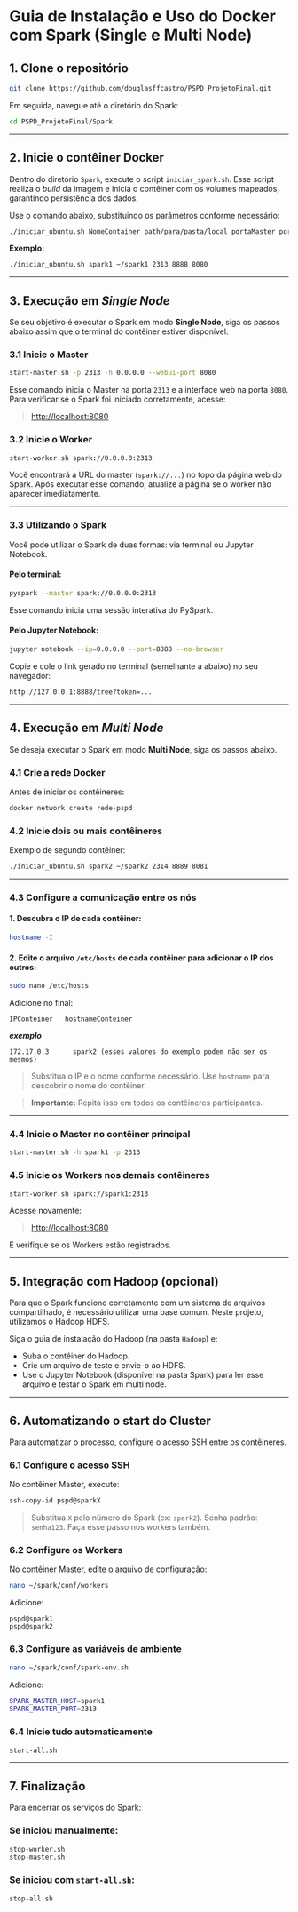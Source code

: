 # Guia de Instalação e Uso do Docker com Spark (Single e Multi Node)

## 1. Clone o repositório

```bash
git clone https://github.com/douglasffcastro/PSPD_ProjetoFinal.git
```

Em seguida, navegue até o diretório do Spark:

```bash
cd PSPD_ProjetoFinal/Spark
```

---

## 2. Inicie o contêiner Docker

Dentro do diretório `Spark`, execute o script `iniciar_spark.sh`.
Esse script realiza o *build* da imagem e inicia o contêiner com os volumes mapeados, garantindo persistência dos dados.

Use o comando abaixo, substituindo os parâmetros conforme necessário:

```bash
./iniciar_ubuntu.sh NomeContainer path/para/pasta/local portaMaster portaJupyter portaWebUI
```

**Exemplo:**

```bash
./iniciar_ubuntu.sh spark1 ~/spark1 2313 8888 8080
```

---

## 3. Execução em *Single Node*

Se seu objetivo é executar o Spark em modo **Single Node**, siga os passos abaixo assim que o terminal do contêiner estiver disponível:

### 3.1 Inicie o Master

```bash
start-master.sh -p 2313 -h 0.0.0.0 --webui-port 8080
```

Esse comando inicia o Master na porta `2313` e a interface web na porta `8080`.
Para verificar se o Spark foi iniciado corretamente, acesse:

> [http://localhost:8080](http://localhost:8080)

### 3.2 Inicie o Worker

```bash
start-worker.sh spark://0.0.0.0:2313
```

Você encontrará a URL do master (`spark://...`) no topo da página web do Spark.
Após executar esse comando, atualize a página se o worker não aparecer imediatamente.

---

### 3.3 Utilizando o Spark

Você pode utilizar o Spark de duas formas: via terminal ou Jupyter Notebook.

#### Pelo terminal:

```bash
pyspark --master spark://0.0.0.0:2313
```

Esse comando inicia uma sessão interativa do PySpark.

#### Pelo Jupyter Notebook:

```bash
jupyter notebook --ip=0.0.0.0 --port=8888 --no-browser
```

Copie e cole o link gerado no terminal (semelhante a abaixo) no seu navegador:

```bash
http://127.0.0.1:8888/tree?token=...
```

---

## 4. Execução em *Multi Node*

Se deseja executar o Spark em modo **Multi Node**, siga os passos abaixo.

### 4.1 Crie a rede Docker

Antes de iniciar os contêineres:

```bash
docker network create rede-pspd
```

### 4.2 Inicie dois ou mais contêineres

Exemplo de segundo contêiner:

```bash
./iniciar_ubuntu.sh spark2 ~/spark2 2314 8889 8081
```

---

### 4.3 Configure a comunicação entre os nós

#### 1. Descubra o IP de cada contêiner:

```bash
hostname -I
```

#### 2. Edite o arquivo `/etc/hosts` de cada contêiner para adicionar o IP dos outros:

```bash
sudo nano /etc/hosts
```

Adicione no final:

```
IPConteiner   hostnameConteiner
```

***exemplo***

```
172.17.0.3      spark2 (esses valores do exemplo podem não ser os mesmos)
```

> Substitua o IP e o nome conforme necessário. Use `hostname` para descobrir o nome do contêiner.

> **Importante:** Repita isso em todos os contêineres participantes.

---

### 4.4 Inicie o Master no contêiner principal

```bash
start-master.sh -h spark1 -p 2313
```

### 4.5 Inicie os Workers nos demais contêineres

```bash
start-worker.sh spark://spark1:2313
```

Acesse novamente:

> [http://localhost:8080](http://localhost:8080)

E verifique se os Workers estão registrados.

---

## 5. Integração com Hadoop (opcional)

Para que o Spark funcione corretamente com um sistema de arquivos compartilhado, é necessário utilizar uma base comum. Neste projeto, utilizamos o Hadoop HDFS.

Siga o guia de instalação do Hadoop (na pasta `Hadoop`) e:

* Suba o contêiner do Hadoop.
* Crie um arquivo de teste e envie-o ao HDFS.
* Use o Jupyter Notebook (disponível na pasta Spark) para ler esse arquivo e testar o Spark em multi node.

---

## 6. Automatizando o start do Cluster

Para automatizar o processo, configure o acesso SSH entre os contêineres.

### 6.1 Configure o acesso SSH

No contêiner Master, execute:

```bash
ssh-copy-id pspd@sparkX
```

> Substitua `X` pelo número do Spark (ex: `spark2`).
> Senha padrão: `senha123`.
> Faça esse passo nos workers também.

### 6.2 Configure os Workers

No contêiner Master, edite o arquivo de configuração:

```bash
nano ~/spark/conf/workers
```

Adicione:

```
pspd@spark1
pspd@spark2
```

### 6.3 Configure as variáveis de ambiente

```bash
nano ~/spark/conf/spark-env.sh
```

Adicione:

```bash
SPARK_MASTER_HOST=spark1
SPARK_MASTER_PORT=2313
```

### 6.4 Inicie tudo automaticamente

```bash
start-all.sh
```

---

## 7. Finalização

Para encerrar os serviços do Spark:

### Se iniciou manualmente:

```bash
stop-worker.sh
stop-master.sh
```

### Se iniciou com `start-all.sh`:

```bash
stop-all.sh
```
